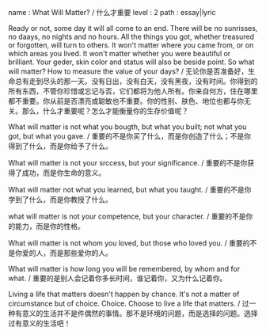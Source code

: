 name : What Will Matter? / 什么才重要
level : 2
path : essay|lyric

Ready or not, some day it will all come to an end. There will be no sunrisses, no daays, no nights and no hours. All the things you got, whether treasured or forgotten, will turn to others. It won't matter where you came from, or on which areas you lived. It won't matter whether you were beautiful or brilliant. Your geder, skin color and status will also be beside point. So what will matter? How to measure the value of your days? / 无论你是否准备好，生命总有走到尽头的那一天。没有日出，没有白天，没有黑夜，没有时间。你得到的所有东西，不管你珍惜或忘记与否，它们都将为他人所有。你来自何方，住在哪里都不重要。你从前是否漂亮或聪敏也不重要。你的性别、肤色、地位也都与你无关。那么，什么才重要呢？怎么才能衡量你的生存价值呢？

What will matter is not what you bougth, but what you built; not what you got, but what you gave. / 重要的不是你买了什么，而是你创造了什么；不是你得到了什么，而是你给予了什么。

What will matter is not your srccess, but your significance. / 重要的不是你获得了成功，而是你生命的意义。

What will matter not what you learned, but what you taught. / 重要的不是你学到了什么，而是你教授了什么。

what will matter is not your competence, but your character. / 
重要的不是你的能力，而是你的性格。

What will matter is not whom you loved, but those who loved you. / 重要的不是你爱的人，而是那些爱你的人。

What will matter is how long you will be remembered, by whom and for what. / 重要的是别人会记着你多长时间，谁记着你，又为什么记着你。

Living a life that matters doesn't happen by chance. It's not a matter of circumstance but of choice. Choice. Choose to live a life that matters. / 过一种有意义的生活并不是件偶然的事情。那不是环境的问题，而是选择的问题。选择过有意义的生活吧！